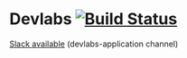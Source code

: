 # Devlabs        [![Build Status](https://travis-ci.org/bumbolt/devlabs.svg?branch=master)](https://travis-ci.org/bumbolt/devlabs)

[Slack available](http://r-devlabs.slack.com) (devlabs-application channel)
